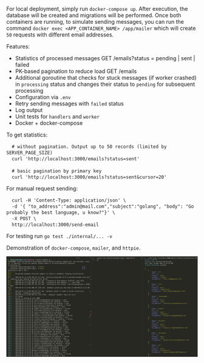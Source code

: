 For local deployment, simply run `docker-compose up`. After execution, the database will be created and migrations will be performed.
Once both containers are running, to simulate sending messages, you can run the command `docker exec <APP_CONTAINER_NAME> /app/mailer` which
will create `50` requests with different email addresses.

Features:
  - Statistics of processed messages GET /emails?status = pending | sent | failed
  - PK-based pagination to reduce load GET /emails
  - Additional goroutine that checks for stuck messages (if worker crashed) in `processing` status and changes their status to `pending` for subsequent processing
  - Configuration via `.env`
  - Retry sending messages with `failed` status
  - Log output
  - Unit tests for `handlers` and `worker`
  - Docker + docker-compose

To get statistics:

  ```
    # without pagination. Output up to 50 records (limited by SERVER_PAGE_SIZE)
    curl 'http://localhost:3000/emails?status=sent'

    # basic pagination by primary key
    curl 'http://localhost:3000/emails?status=sent&cursor=20'
  ```

For manual request sending:

  ```
    curl -H 'Content-Type: application/json' \
    -d '{ "to_address":"admin@mail.com","subject":"golang", "body": "Go probably the best language, u know?"}' \
    -X POST \
    http://localhost:3000/send-email
  ```

For testing run `go test ./internal/... -v`

Demonstration of `docker-compose`, `mailer`, and `httpie`.

<img src="screenshot.png" width="720">